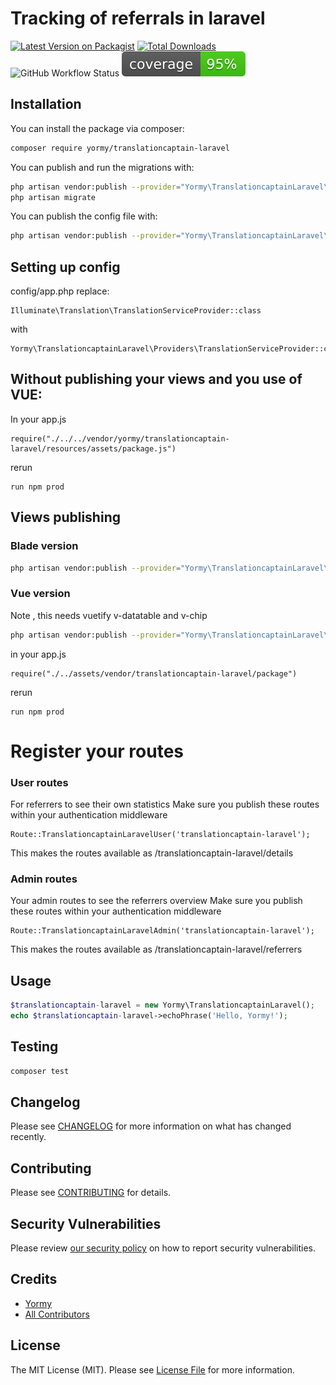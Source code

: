 # Tracking of referrals in laravel

[![Latest Version on Packagist](https://img.shields.io/packagist/v/yormy/translationcaptain-laravel.svg?style=flat-square)](https://packagist.org/packages/yormy/translationcaptain-laravel)
[![Total Downloads](https://img.shields.io/packagist/dt/yormy/translationcaptain-laravel.svg?style=flat-square)](https://packagist.org/packages/yormy/translationcaptain-laravel)
![GitHub Workflow Status](https://img.shields.io/github/workflow/status/facade/ignition/run-php-tests?label=Tests)
![Alt text](./coverage.svg)
## Installation


You can install the package via composer:

```bash
composer require yormy/translationcaptain-laravel
```

You can publish and run the migrations with:

```bash
php artisan vendor:publish --provider="Yormy\TranslationcaptainLaravel\TranslationcaptainLaravelServiceProvider" --tag="migrations"
php artisan migrate
```

You can publish the config file with:
```bash
php artisan vendor:publish --provider="Yormy\TranslationcaptainLaravel\TranslationcaptainLaravelServiceProvider" --tag="config"
```

## Setting up config
config/app.php
replace: 
```
Illuminate\Translation\TranslationServiceProvider::class
```

with
```
Yormy\TranslationcaptainLaravel\Providers\TranslationServiceProvider::class,
```

## Without publishing your views and you use of VUE:
In your app.js
```
require("./../../vendor/yormy/translationcaptain-laravel/resources/assets/package.js")
```
rerun
```
run npm prod
```

## Views publishing
### Blade version
```bash
php artisan vendor:publish --provider="Yormy\TranslationcaptainLaravel\TranslationcaptainLaravelServiceProvider" --tag="blade"
```

### Vue version
Note , this needs vuetify v-datatable and v-chip
```bash
php artisan vendor:publish --provider="Yormy\TranslationcaptainLaravel\TranslationcaptainLaravelServiceProvider" --tag="vue"
```

in your app.js
```
require("./../assets/vendor/translationcaptain-laravel/package")
```

rerun
```
run npm prod
```


# Register your routes
### User routes
For referrers to see their own statistics
Make sure you publish these routes within your authentication middleware
```
Route::TranslationcaptainLaravelUser('translationcaptain-laravel');
```

This makes the routes available as
/translationcaptain-laravel/details

### Admin routes
Your admin routes to see the referrers overview
Make sure you publish these routes within your authentication middleware
```
Route::TranslationcaptainLaravelAdmin('translationcaptain-laravel');
```

This makes the routes available as
/translationcaptain-laravel/referrers

## Usage

``` php
$translationcaptain-laravel = new Yormy\TranslationcaptainLaravel();
echo $translationcaptain-laravel->echoPhrase('Hello, Yormy!');
```

## Testing

``` bash
composer test
```

## Changelog

Please see [CHANGELOG](CHANGELOG.md) for more information on what has changed recently.

## Contributing

Please see [CONTRIBUTING](.github/CONTRIBUTING.md) for details.

## Security Vulnerabilities

Please review [our security policy](../../security/policy) on how to report security vulnerabilities.

## Credits

- [Yormy](https://github.com/yormy)
- [All Contributors](../../contributors)

## License

The MIT License (MIT). Please see [License File](LICENSE.md) for more information.
